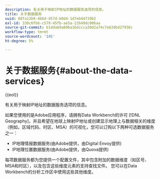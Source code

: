 ```yaml
---
description: 有关用于映射IP地址的数据服务选项的信息。
title: 关于数据服务
uuid: 60fa12b9-4b64-457d-b0d4-1d7eb44f19b2
exl-id: 330c6fb6-c579-45fb-ae5a-22649dc006aa
source-git-commit: b1dda69a606a16dccca30d2a74c7e63dbd27936c
workflow-type: tm+mt
source-wordcount: '145'
ht-degree: 5%

---
```


# 关于数据服务{#about-the-data-services}

{{eol}}

有关用于映射IP地址的数据服务选项的信息。

如果您使用的是Adobe应用程序，请拥有Data Workbench的许可 [!DNL Geography]，并且希望在地球上映射IP地址或创建显示地理上与数据相关的维度（例如，区域代码、时区、MSA）的可视化，您可以订购以下两种可选数据服务之一：

* IP地理情报数据服务(由Adobe提供，由Digital Envoy提供)
* IP地理位置数据服务(由Adobe提供，由Quova提供)

每项数据服务都为您提供一个配置文件，其中包含附加的数据维度（如区号、MSA和时区），以及包含这些维度元素的支持查找文件。 您可以在Data Workbench的分析工作区中使用这些其他维度。
